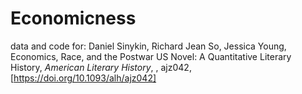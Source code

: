 # Economicness
data and code for:
Daniel Sinykin, Richard Jean So, Jessica Young, Economics, Race, and the Postwar US Novel: A Quantitative Literary History, *American Literary History*, , ajz042, [https://doi.org/10.1093/alh/ajz042]
